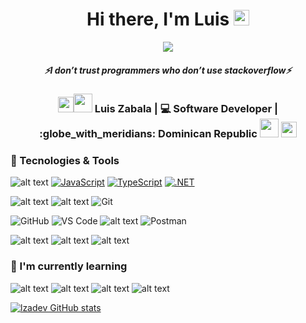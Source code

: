<div align="center">
   <h1>Hi there, I'm Luis <img src="https://media.giphy.com/media/hvRJCLFzcasrR4ia7z/giphy.gif" width="25px"> </h1>
   
   
   <img src="https://pronoun.cyou/x/y?subject=He&object=Him&height=20"> 
</div>

 <h5 align="center">
   <i>⚡️I don’t trust programmers who don’t use stackoverflow⚡️</i>
  </h5>
  
  <div align="center">
<h3><img src="https://media.giphy.com/media/GX2iIUg8QmQeOT2SAT/giphy.gif" width="25"><img src="https://media.giphy.com/media/WUlplcMpOCEmTGBtBW/giphy.gif" width="30"> Luis Zabala | 💻 Software Developer |	:globe_with_meridians: Dominican Republic <img src="https://media.giphy.com/media/WUlplcMpOCEmTGBtBW/giphy.gif" width="30"> <img src="https://media.giphy.com/media/GX2iIUg8QmQeOT2SAT/giphy.gif" width="25"></h3>
</div>

### 🚀 Tecnologies & Tools
    
![alt text ](https://img.shields.io/badge/-C%20Sharp-31007A?style=flat-square&logo=csharp&logoColor=white) 
[![JavaScript](https://img.shields.io/badge/-JavaScript-%23F7DF1C?style=flat-square&logo=javascript&logoColor=000000&labelColor=%23F7DF1C&color=%23FFCE5A)](https://www.javascript.com/)
[![TypeScript](https://badgen.net/badge/icon/TypeScript?icon=typescript&label)](https://typescriptlang.org)
[![.NET](https://img.shields.io/badge/--512BD4?logo=.net&logoColor=ffffff)](https://dotnet.microsoft.com/)

![alt text ](https://img.shields.io/badge/-Microsoft%20SQL%20Server-black?style=flat-square&logo=microsoftsqlserver&logoColor=red)
![alt text ](https://img.shields.io/badge/-Azure%20DevOps-0078D7?style=flat-square&logo=azuredevops&logoColor=white)
![Git](https://img.shields.io/badge/-Git-black?style=flat-square&logo=git) 

![GitHub](https://img.shields.io/badge/-GitHub-181717?style=flat-square&logo=github) 
![VS Code](https://img.shields.io/badge/-VS%20Code-007ACC?style=flat-square&logo=visual-studio-code)
![alt text ](https://img.shields.io/badge/-Visual%20Studio-5C2D91?style=flat-square&logo=visual-studio&logoColor=white) 
![Postman](https://img.shields.io/badge/Postman-black?style=flat-square&logo=postman)

![alt text ](https://img.shields.io/badge/-Bootstrap-7952B3?style=flat-square&logo=bootstrap&logoColor=white) 
![alt text ](https://img.shields.io/badge/-CSS3-1572B6?style=flat-square&logo=css3&logoColor=white) 
![alt text ](https://img.shields.io/badge/-HTML5-E34F26?style=flat-square&logo=html5&logoColor=white) 

### 🌱 I'm currently learning
![alt text ](https://img.shields.io/badge/-Node.js-339933?style=flat-square&logo=node.js&logoColor=white) 
![alt text ](https://img.shields.io/badge/-Express.js-black?style=flat-square&logo=express&logoColor=white) 
![alt text ](https://img.shields.io/badge/-React-black?style=flat-square&logo=react&logoColor=#61DAFB) 
![alt text ](https://img.shields.io/badge/-MongoDB-47A248?style=flat-square&logo=mongodb&logoColor=white) 



  

[![lzadev GitHub stats](https://github-readme-stats.vercel.app/api?username=lzadev)](https://github.com/anuraghazra/github-readme-stats)

<!--
**lzadev/lzadev** is a ✨ _special_ ✨ repository because its `README.md` (this file) appears on your GitHub profile.

Here are some ideas to get you started:

- 🔭 I’m currently working on ...
- 🌱 I’m currently learning ...
- 👯 I’m looking to collaborate on ...
- 🤔 I’m looking for help with ...
- 💬 Ask me about ...
- 📫 How to reach me: ...
- 😄 Pronouns: ...
- ⚡ Fun fact: ...
-->
